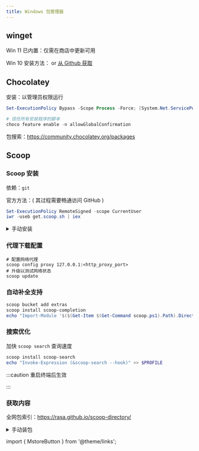 ```yaml
---
title: Windows 包管理器
---
```


## **winget**

Win 11 已内置：仅需在商店中更新可用

Win 10 安装方法：<MstoreButton id="9NBLGGH4NNS1" name="从商店获取" />
or&nbsp;<a href="https://github.com/microsoft/winget-cli/releases/latest#:~:text=.msixbundle">从 Github 获取</a>

## **Chocolatey**

安装：以管理员权限运行

```powershell
Set-ExecutionPolicy Bypass -Scope Process -Force; [System.Net.ServicePointManager]::SecurityProtocol = [System.Net.ServicePointManager]::SecurityProtocol -bor 3072; iex ((New-Object System.Net.WebClient).DownloadString('https://community.chocolatey.org/install.ps1'))

# 信任所有安装程序的脚本
choco feature enable -n allowGlobalConfirmation
```

包搜索：https://community.chocolatey.org/packages

## **Scoop**

### Scoop 安装

依赖：`git`

官方方法：( 其过程需要畅通访问 GitHub )

```powershell
Set-ExecutionPolicy RemoteSigned -scope CurrentUser
iwr -useb get.scoop.sh | iex

```

<details>
  <summary>手动安装</summary>

通过各种途径，获取到 scoop 的源码包：

- https://github.com/ScoopInstaller/Scoop/archive/master.zip 保存名为 `scoop.zip`
- https://github.com/ScoopInstaller/Main/archive/master.zip 保存名为 `scoop-main.zip`

```powershell
$to="$env:USERPROFILE\scoop\apps\scoop\current"
mkdir -f $to
cp scoop.zip $to
$to="$env:USERPROFILE\scoop\buckets\main"
mkdir -f $to
cp scoop-main.zip $to
curl -L https://cdn.jsdelivr.net/gh/scoopinstaller/install@master/install.ps1 | sls -Pattern '$downloader.downloadFile($SCOOP_' -SimpleMatch -NotMatch > install.ps1
./install.ps1
rm install.ps1
```

</details>

### 代理下载配置

```
# 配置网络代理
scoop config proxy 127.0.0.1:<http_proxy_port>
# 升级以测试网络状态
scoop update

```

### 自动补全支持

```powershell
scoop bucket add extras
scoop install scoop-completion
echo "Import-Module '$($(Get-Item $(Get-Command scoop.ps1).Path).Directory.Parent.FullName)\modules\scoop-completion'" >> $PROFILE

```

### 搜索优化

加快 `scoop search` 查询速度

```powershell
scoop install scoop-search
echo "Invoke-Expression (&scoop-search --hook)" >> $PROFILE

```

:::caution 重启终端后生效

:::

### 获取内容

全网包索引：https://rasa.github.io/scoop-directory/

<details>
  <summary>手动装包</summary>

首先，列出包的下载地址：

```powershell
icm {
$app = Read-Host "应用标识名"

$metadata = scoop cat $app | ConvertFrom-Json
echo ""
echo "CHECKVER:" $metadata.checkver
echo ""
echo "LINKS:" $metadata.url
}

```

手动下载好包，然后执行：

```powershell
icm {
. "$(scoop prefix scoop)\lib\core.ps1"
$null = mkdir $cachedir -f
cp (Read-Host "下载的文件路径（可拖入）") (cache_path $app $metadata.version (Read-Host "原下载链接"))
}

```

</details>

import { MstoreButton } from '@theme/links';
